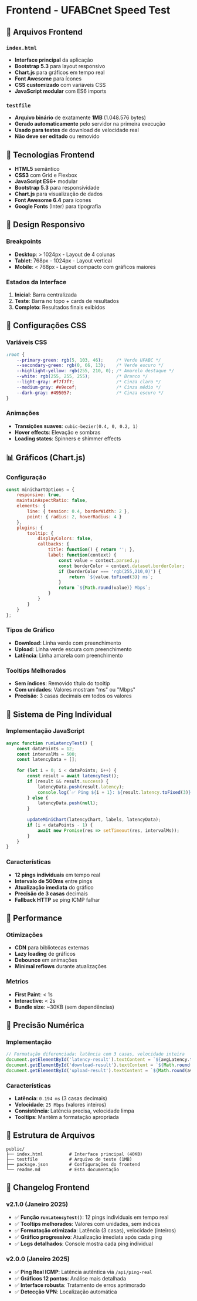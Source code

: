 # Frontend - UFABCnet Speed Test

## 📁 Arquivos Frontend

### `index.html`
- **Interface principal** da aplicação
- **Bootstrap 5.3** para layout responsivo
- **Chart.js** para gráficos em tempo real
- **Font Awesome** para ícones
- **CSS customizado** com variáveis CSS
- **JavaScript modular** com ES6 imports

### `testfile`
- **Arquivo binário** de exatamente **1MB** (1.048.576 bytes)
- **Gerado automaticamente** pelo servidor na primeira execução
- **Usado para testes** de download de velocidade real
- **Não deve ser editado** ou removido

## 🎨 Tecnologias Frontend

- **HTML5** semântico
- **CSS3** com Grid e Flexbox
- **JavaScript ES6+** modular
- **Bootstrap 5.3** para responsividade
- **Chart.js** para visualização de dados
- **Font Awesome 6.4** para ícones
- **Google Fonts** (Inter) para tipografia

## 📱 Design Responsivo

### Breakpoints
- **Desktop**: > 1024px - Layout de 4 colunas
- **Tablet**: 768px - 1024px - Layout vertical
- **Mobile**: < 768px - Layout compacto com gráficos maiores

### Estados da Interface
1. **Inicial**: Barra centralizada
2. **Teste**: Barra no topo + cards de resultados
3. **Completo**: Resultados finais exibidos

## 🔧 Configurações CSS

### Variáveis CSS
```css
:root {
    --primary-green: rgb(5, 103, 46);     /* Verde UFABC */
    --secondary-green: rgb(0, 66, 13);    /* Verde escuro */
    --highlight-yellow: rgb(255, 210, 0); /* Amarelo destaque */
    --white: rgb(255, 255, 255);          /* Branco */
    --light-gray: #f7f7f7;                /* Cinza claro */
    --medium-gray: #e9ecef;               /* Cinza médio */
    --dark-gray: #495057;                 /* Cinza escuro */
}
```

### Animações
- **Transições suaves**: `cubic-bezier(0.4, 0, 0.2, 1)`
- **Hover effects**: Elevação e sombras
- **Loading states**: Spinners e shimmer effects

## 📊 Gráficos (Chart.js)

### Configuração
```javascript
const miniChartOptions = {
    responsive: true,
    maintainAspectRatio: false,
    elements: {
        line: { tension: 0.4, borderWidth: 2 },
        point: { radius: 2, hoverRadius: 4 }
    },
    plugins: {
        tooltip: {
            displayColors: false,
            callbacks: {
                title: function() { return ''; },
                label: function(context) {
                    const value = context.parsed.y;
                    const borderColor = context.dataset.borderColor;
                    if (borderColor === 'rgb(255,210,0)') {
                        return `${value.toFixed(3)} ms`;
                    }
                    return `${Math.round(value)} Mbps`;
                }
            }
        }
    }
};
```

### Tipos de Gráfico
- **Download**: Linha verde com preenchimento
- **Upload**: Linha verde escura com preenchimento  
- **Latência**: Linha amarela com preenchimento

### Tooltips Melhorados
- **Sem índices**: Removido título do tooltip
- **Com unidades**: Valores mostram "ms" ou "Mbps"
- **Precisão**: 3 casas decimais em todos os valores

## 🏓 Sistema de Ping Individual

### Implementação JavaScript
```javascript
async function runLatencyTest() {
    const dataPoints = 12;
    const intervalMs = 500;
    const latencyData = [];
    
    for (let i = 0; i < dataPoints; i++) {
        const result = await latencyTest();
        if (result && result.success) {
            latencyData.push(result.latency);
            console.log(`✅ Ping ${i + 1}: ${result.latency.toFixed(3)}ms`);
        } else {
            latencyData.push(null);
        }
        
        updateMiniChart(latencyChart, labels, latencyData);
        if (i < dataPoints - 1) {
            await new Promise(res => setTimeout(res, intervalMs));
        }
    }
}
```

### Características
- **12 pings individuais** em tempo real
- **Intervalo de 500ms** entre pings
- **Atualização imediata** do gráfico
- **Precisão de 3 casas** decimais
- **Fallback HTTP** se ping ICMP falhar

## 🚀 Performance

### Otimizações
- **CDN** para bibliotecas externas
- **Lazy loading** de gráficos
- **Debounce** em animações
- **Minimal reflows** durante atualizações

### Metrics
- **First Paint**: < 1s
- **Interactive**: < 2s
- **Bundle size**: ~30KB (sem dependências)

## 🎯 Precisão Numérica

### Implementação
```javascript
// Formatação diferenciada: latência com 3 casas, velocidade inteira
document.getElementById('latency-result').textContent = `${avgLatency.toFixed(3)} ms`;
document.getElementById('download-result').textContent = `${Math.round(avgSpeed)} Mbps`;
document.getElementById('upload-result').textContent = `${Math.round(avgSpeed)} Mbps`;
```

### Características
- **Latência**: `0.194 ms` (3 casas decimais)
- **Velocidade**: `25 Mbps` (valores inteiros)
- **Consistência**: Latência precisa, velocidade limpa
- **Tooltips**: Mantêm a formatação apropriada

## 📁 Estrutura de Arquivos

```
public/
├── index.html          # Interface principal (40KB)
├── testfile            # Arquivo de teste (1MB)
├── package.json        # Configurações do frontend
└── readme.md           # Esta documentação
```

## 📝 Changelog Frontend

### v2.1.0 (Janeiro 2025)
- ✅ **Função `runLatencyTest()`**: 12 pings individuais em tempo real
- ✅ **Tooltips melhorados**: Valores com unidades, sem índices
- ✅ **Formatação otimizada**: Latência (3 casas), velocidade (inteiros)
- ✅ **Gráfico progressivo**: Atualização imediata após cada ping
- ✅ **Logs detalhados**: Console mostra cada ping individual

### v2.0.0 (Janeiro 2025)
- ✅ **Ping Real ICMP**: Latência autêntica via `/api/ping-real`
- ✅ **Gráficos 12 pontos**: Análise mais detalhada
- ✅ **Interface robusta**: Tratamento de erros aprimorado
- ✅ **Detecção VPN**: Localização automática
